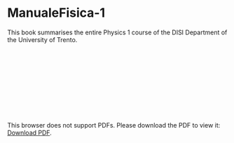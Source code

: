 # ManualeFisica-1
This book summarises the entire Physics 1 course of the DISI Department of the University of Trento.

<object data="https://github.com/CristianoBerardo/ManualeFisica-1/blob/main/ManualeFisica_I.pdf" width="700px" height="700px">
    <embed src="https://github.com/CristianoBerardo/ManualeFisica-1/blob/main/ManualeFisica_I.pdf">
        <p>This browser does not support PDFs. Please download the PDF to view it: <a href="https://github.com/CristianoBerardo/ManualeFisica-1/blob/main/ManualeFisica_I.pdf">Download PDF</a>.</p>
    </embed>
</object>
